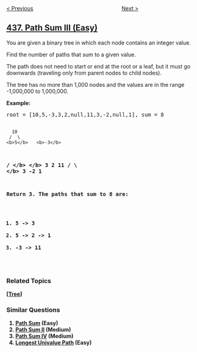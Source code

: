 <!--|This file generated by command(leetcode description); DO NOT EDIT.    |-->
<!--+----------------------------------------------------------------------+-->
<!--|@author    openset <openset.wang@gmail.com>                           |-->
<!--|@link      https://github.com/openset                                 |-->
<!--|@home      https://github.com/tonymontaro/leetcode-hints                        |-->
<!--+----------------------------------------------------------------------+-->

[< Previous](https://github.com/tonymontaro/leetcode-hints/tree/master/problems/find-right-interval "Find Right Interval")
　　　　　　　　　　　　　　　　
[Next >](https://github.com/tonymontaro/leetcode-hints/tree/master/problems/find-all-anagrams-in-a-string "Find All Anagrams in a String")

## [437. Path Sum III (Easy)](https://leetcode.com/problems/path-sum-iii "路径总和 III")

<p>You are given a binary tree in which each node contains an integer value.</p>

<p>Find the number of paths that sum to a given value.</p>

<p>The path does not need to start or end at the root or a leaf, but it must go downwards
(traveling only from parent nodes to child nodes).</p>

<p>The tree has no more than 1,000 nodes and the values are in the range -1,000,000 to 1,000,000.

<p><b>Example:</b>
<pre>
root = [10,5,-3,3,2,null,11,3,-2,null,1], sum = 8

      10
     /  \
    <b>5</b>   <b>-3</b>
   <b>/</b> <b>\</b>    <b>\</b>
  <b>3</b>   <b>2</b>   <b>11</b>
 / \   <b>\</b>
3  -2   <b>1</b>

Return 3. The paths that sum to 8 are:

1.  5 -> 3
2.  5 -> 2 -> 1
3. -3 -> 11
</pre>
</p>

### Related Topics
  [[Tree](https://github.com/tonymontaro/leetcode-hints/tree/master/tag/tree/README.md)]

### Similar Questions
  1. [Path Sum](https://github.com/tonymontaro/leetcode-hints/tree/master/problems/path-sum) (Easy)
  1. [Path Sum II](https://github.com/tonymontaro/leetcode-hints/tree/master/problems/path-sum-ii) (Medium)
  1. [Path Sum IV](https://github.com/tonymontaro/leetcode-hints/tree/master/problems/path-sum-iv) (Medium)
  1. [Longest Univalue Path](https://github.com/tonymontaro/leetcode-hints/tree/master/problems/longest-univalue-path) (Easy)

